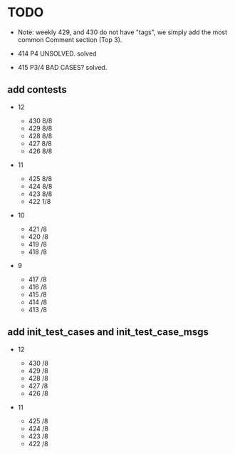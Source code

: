 # TODO

- Note: weekly 429, and 430 do not have "tags", we simply add the most common Comment section (Top 3).

- 414 P4 UNSOLVED. solved
- 415 P3/4 BAD CASES? solved.

## add contests

- 12
    - 430 8/8
    - 429 8/8
    - 428 8/8
    - 427 8/8
    - 426 8/8

- 11 
    - 425 8/8
    - 424 8/8
    - 423 8/8
    - 422 1/8

- 10
    - 421 /8
    - 420 /8
    - 419 /8
    - 418 /8
    
- 9
    - 417 /8
    - 416 /8
    - 415 /8
    - 414 /8
    - 413 /8 

## add init_test_cases and init_test_case_msgs

- 12
    - 430 /8
    - 429 /8
    - 428 /8
    - 427 /8
    - 426 /8

- 11 
    - 425 /8
    - 424 /8
    - 423 /8
    - 422 /8
    